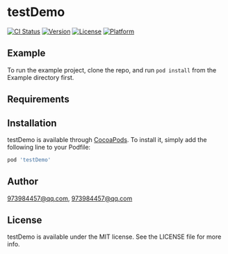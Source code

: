 # testDemo

[![CI Status](https://img.shields.io/travis/973984457@qq.com/testDemo.svg?style=flat)](https://travis-ci.org/973984457@qq.com/testDemo)
[![Version](https://img.shields.io/cocoapods/v/testDemo.svg?style=flat)](https://cocoapods.org/pods/testDemo)
[![License](https://img.shields.io/cocoapods/l/testDemo.svg?style=flat)](https://cocoapods.org/pods/testDemo)
[![Platform](https://img.shields.io/cocoapods/p/testDemo.svg?style=flat)](https://cocoapods.org/pods/testDemo)

## Example

To run the example project, clone the repo, and run `pod install` from the Example directory first.

## Requirements

## Installation

testDemo is available through [CocoaPods](https://cocoapods.org). To install
it, simply add the following line to your Podfile:

```ruby
pod 'testDemo'
```

## Author

973984457@qq.com, 973984457@qq.com

## License

testDemo is available under the MIT license. See the LICENSE file for more info.
